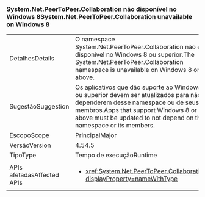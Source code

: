### <a name="systemnetpeertopeercollaboration-unavailable-on-windows-8"></a><span data-ttu-id="a37d9-101">System.Net.PeerToPeer.Collaboration não disponível no Windows 8</span><span class="sxs-lookup"><span data-stu-id="a37d9-101">System.Net.PeerToPeer.Collaboration unavailable on Windows 8</span></span>

|   |   |
|---|---|
|<span data-ttu-id="a37d9-102">Detalhes</span><span class="sxs-lookup"><span data-stu-id="a37d9-102">Details</span></span>|<span data-ttu-id="a37d9-103">O namespace System.Net.PeerToPeer.Collaboration não está disponível no Windows 8 ou superior.</span><span class="sxs-lookup"><span data-stu-id="a37d9-103">The System.Net.PeerToPeer.Collaboration namespace is unavailable on Windows 8 or above.</span></span>|
|<span data-ttu-id="a37d9-104">Sugestão</span><span class="sxs-lookup"><span data-stu-id="a37d9-104">Suggestion</span></span>|<span data-ttu-id="a37d9-105">Os aplicativos que dão suporte ao Windows 8 ou superior devem ser atualizados para não dependerem desse namespace ou de seus membros.</span><span class="sxs-lookup"><span data-stu-id="a37d9-105">Apps that support Windows 8 or above must be updated to not depend on this namespace or its members.</span></span>|
|<span data-ttu-id="a37d9-106">Escopo</span><span class="sxs-lookup"><span data-stu-id="a37d9-106">Scope</span></span>|<span data-ttu-id="a37d9-107">Principal</span><span class="sxs-lookup"><span data-stu-id="a37d9-107">Major</span></span>|
|<span data-ttu-id="a37d9-108">Versão</span><span class="sxs-lookup"><span data-stu-id="a37d9-108">Version</span></span>|<span data-ttu-id="a37d9-109">4.5</span><span class="sxs-lookup"><span data-stu-id="a37d9-109">4.5</span></span>|
|<span data-ttu-id="a37d9-110">Tipo</span><span class="sxs-lookup"><span data-stu-id="a37d9-110">Type</span></span>|<span data-ttu-id="a37d9-111">Tempo de execução</span><span class="sxs-lookup"><span data-stu-id="a37d9-111">Runtime</span></span>|
|<span data-ttu-id="a37d9-112">APIs afetadas</span><span class="sxs-lookup"><span data-stu-id="a37d9-112">Affected APIs</span></span>|<ul><li><xref:System.Net.PeerToPeer.Collaboration?displayProperty=nameWithType></li></ul>|

